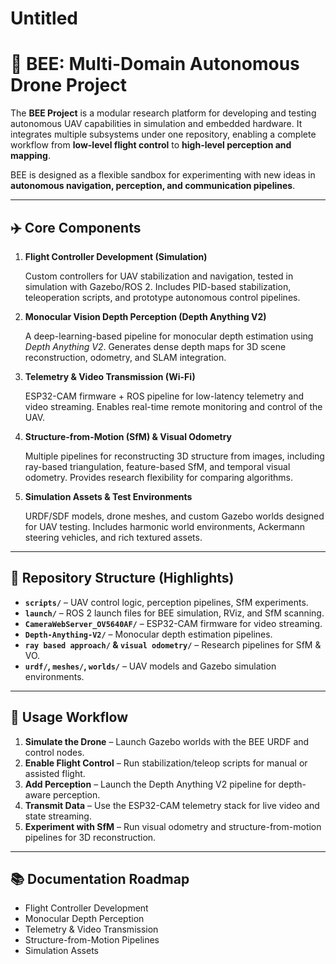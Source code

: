 # Untitled

# 🐝 BEE: Multi-Domain Autonomous Drone Project

The **BEE Project** is a modular research platform for developing and testing autonomous UAV capabilities in simulation and embedded hardware. It integrates multiple subsystems under one repository, enabling a complete workflow from **low-level flight control** to **high-level perception and mapping**.

BEE is designed as a flexible sandbox for experimenting with new ideas in **autonomous navigation, perception, and communication pipelines**.

---

## ✈️ Core Components

1. **Flight Controller Development (Simulation)**
    
    Custom controllers for UAV stabilization and navigation, tested in simulation with Gazebo/ROS 2. Includes PID-based stabilization, teleoperation scripts, and prototype autonomous control pipelines.
    
2. **Monocular Vision Depth Perception (Depth Anything V2)**
    
    A deep-learning-based pipeline for monocular depth estimation using *Depth Anything V2*. Generates dense depth maps for 3D scene reconstruction, odometry, and SLAM integration.
    
3. **Telemetry & Video Transmission (Wi-Fi)**
    
    ESP32-CAM firmware + ROS pipeline for low-latency telemetry and video streaming. Enables real-time remote monitoring and control of the UAV.
    
4. **Structure-from-Motion (SfM) & Visual Odometry**
    
    Multiple pipelines for reconstructing 3D structure from images, including ray-based triangulation, feature-based SfM, and temporal visual odometry. Provides research flexibility for comparing algorithms.
    
5. **Simulation Assets & Test Environments**
    
    URDF/SDF models, drone meshes, and custom Gazebo worlds designed for UAV testing. Includes harmonic world environments, Ackermann steering vehicles, and rich textured assets.
    

---

## 📂 Repository Structure (Highlights)

- **`scripts/`** – UAV control logic, perception pipelines, SfM experiments.
- **`launch/`** – ROS 2 launch files for BEE simulation, RViz, and SfM scanning.
- **`CameraWebServer_OV5640AF/`** – ESP32-CAM firmware for video streaming.
- **`Depth-Anything-V2/`** – Monocular depth estimation pipelines.
- **`ray based approach/` & `visual odometry/`** – Research pipelines for SfM & VO.
- **`urdf/`, `meshes/`, `worlds/`** – UAV models and Gazebo simulation environments.

---

## 🚀 Usage Workflow

1. **Simulate the Drone** – Launch Gazebo worlds with the BEE URDF and control nodes.
2. **Enable Flight Control** – Run stabilization/teleop scripts for manual or assisted flight.
3. **Add Perception** – Launch the Depth Anything V2 pipeline for depth-aware perception.
4. **Transmit Data** – Use the ESP32-CAM telemetry stack for live video and state streaming.
5. **Experiment with SfM** – Run visual odometry and structure-from-motion pipelines for 3D reconstruction.

---

## 📚 Documentation Roadmap

- Flight Controller Development
- Monocular Depth Perception
- Telemetry & Video Transmission
- Structure-from-Motion Pipelines
- Simulation Assets